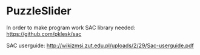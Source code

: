 # PuzzleSlider

In order to make program work SAC library needed:
https://github.com/pklesk/sac

SAC userguide:
http://wikizmsi.zut.edu.pl/uploads/2/29/Sac-userguide.pdf
